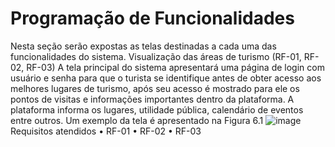 # Programação de Funcionalidades

Nesta seção serão expostas as telas destinadas a cada uma das funcionalidades do sistema.
Visualização das áreas de turismo (RF-01, RF-02, RF-03)
A tela principal do sistema apresentará uma página de login com usuário e senha para que o turista se identifique antes de obter acesso aos melhores lugares de turismo, após seu acesso é mostrado para ele os pontos de visitas e informações importantes dentro da plataforma. A plataforma informa os lugares, utilidade pública, calendário de eventos entre outros. Um exemplo da tela é apresentado na Figura 6.1
![image](https://user-images.githubusercontent.com/102244252/229382136-ae43f4de-821c-49de-baa4-cfaa860645bb.png)
Requisitos atendidos
•	RF-01
•	RF-02
•	RF-03
